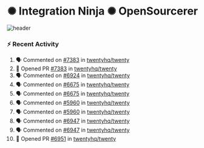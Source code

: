  
<h1 align="center">✺ Integration Ninja ✺ OpenSourcerer</h1>

![header](https://github.com/Nabhag8848/Nabhag8848/assets/65061890/3ecbdaa2-ea2a-4413-a40a-87945f5fb05a)

### :zap: Recent Activity

<!--START_SECTION:activity-->
1. 🗣 Commented on [#7383](https://github.com/twentyhq/twenty/pull/7383#issuecomment-2388137701) in [twentyhq/twenty](https://github.com/twentyhq/twenty)
2. 💪 Opened PR [#7383](https://github.com/twentyhq/twenty/pull/7383) in [twentyhq/twenty](https://github.com/twentyhq/twenty)
3. 🗣 Commented on [#6924](https://github.com/twentyhq/twenty/issues/6924#issuecomment-2387734804) in [twentyhq/twenty](https://github.com/twentyhq/twenty)
4. 🗣 Commented on [#6675](https://github.com/twentyhq/twenty/issues/6675#issuecomment-2387734267) in [twentyhq/twenty](https://github.com/twentyhq/twenty)
5. 🗣 Commented on [#6675](https://github.com/twentyhq/twenty/issues/6675#issuecomment-2387717816) in [twentyhq/twenty](https://github.com/twentyhq/twenty)
6. 🗣 Commented on [#5960](https://github.com/twentyhq/twenty/issues/5960#issuecomment-2386675356) in [twentyhq/twenty](https://github.com/twentyhq/twenty)
7. 🗣 Commented on [#5960](https://github.com/twentyhq/twenty/issues/5960#issuecomment-2386671071) in [twentyhq/twenty](https://github.com/twentyhq/twenty)
8. 🗣 Commented on [#6947](https://github.com/twentyhq/twenty/issues/6947#issuecomment-2350960097) in [twentyhq/twenty](https://github.com/twentyhq/twenty)
9. 🗣 Commented on [#6947](https://github.com/twentyhq/twenty/issues/6947#issuecomment-2338111724) in [twentyhq/twenty](https://github.com/twentyhq/twenty)
10. 💪 Opened PR [#6951](https://github.com/twentyhq/twenty/pull/6951) in [twentyhq/twenty](https://github.com/twentyhq/twenty)
<!--END_SECTION:activity-->

  



